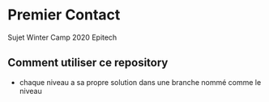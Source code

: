 # Premier Contact
Sujet Winter Camp 2020 Epitech

## Comment utiliser ce repository

- chaque niveau a sa propre solution dans une branche nommé comme le niveau